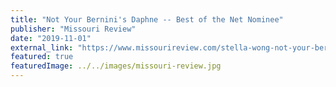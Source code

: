 ```yaml
---
title: "Not Your Bernini's Daphne -- Best of the Net Nominee"
publisher: "Missouri Review"
date: "2019-11-01"
external_link: "https://www.missourireview.com/stella-wong-not-your-berninis-daphne/"
featured: true
featuredImage: ../../images/missouri-review.jpg
---
```

